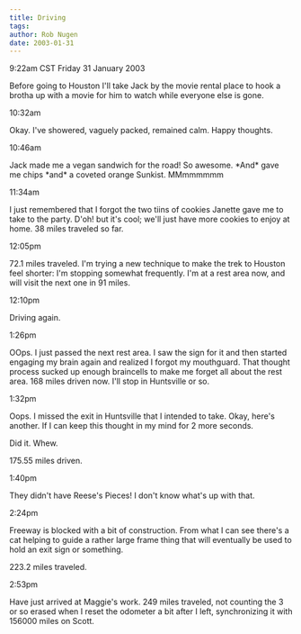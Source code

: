 ```yaml
---
title: Driving
tags: 
author: Rob Nugen
date: 2003-01-31
---
```


<p class=date>9:22am CST Friday 31 January 2003</p>

<p>Before going to Houston I'll take Jack by the movie rental place to
hook a brotha up with a movie for him to watch while everyone else is
gone.</p>

<p class=date>10:32am</p>

<p>Okay.  I've showered, vaguely packed, remained calm.  Happy thoughts.</p>

<p class=date>10:46am</p>

<p>Jack made me a vegan sandwich for the road!  So awesome.  *And*
gave me chips *and* a coveted orange Sunkist.  MMmmmmmm</p>

<p class=date>11:34am</p>

<p>I just remembered that I forgot the two tiins of cookies Janette
gave me to take to the party.  D'oh!  but it's cool; we'll just have
more cookies to enjoy at home.  38 miles traveled so far.</p>

<p class=date>12:05pm</p>

<p>72.1 miles traveled.  I'm trying a new technique to make the trek
to Houston feel shorter: I'm stopping somewhat frequently.  I'm at a
rest area now, and will visit the next one in 91 miles.</p>

<p class=date>12:10pm</p>

<p>Driving again.</p>

<p class=date>1:26pm</p>

<p>OOps.  I just passed the next rest area.  I saw the sign for it and
then started engaging my brain again and realized I forgot my
mouthguard.  That thought process sucked up enough braincells to make
me forget all about the rest area.  168 miles driven now.  I'll stop
in Huntsville or so.</p>

<p class=date>1:32pm</p>

<p>Oops.  I missed the exit in Huntsville that I intended to take.
Okay, here's another.  If I can keep this thought in my mind for 2
more seconds.</p>

<p>Did it.  Whew.</p>

<p>175.55 miles driven.</p>

<p class=date>1:40pm</p>

<p>They didn't have Reese's Pieces!  I don't know what's up with
that.</p>

<p class=date>2:24pm</p>

<p>Freeway is blocked with a bit of construction.  From what I can see
there's a cat helping to guide a rather large frame thing that will
eventually be used to hold an exit sign or something.</p>

<p>223.2 miles traveled.</p>

<p class=date>2:53pm</p>

<p>Have just arrived at Maggie's work.  249 miles traveled, not
counting the 3 or so erased when I reset the odometer a bit after I
left, synchronizing it with 156000 miles on Scott.</p>
